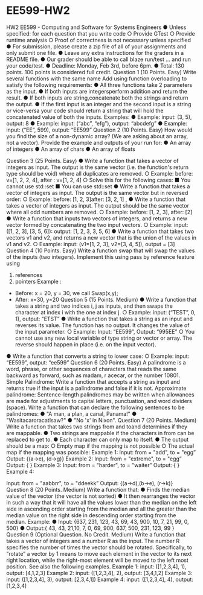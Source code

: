 # EE599-HW2
 HW2 EE599 - Computing and Software for Systems Engineers
● Unless specified: for each question that you write code
○ Provide GTest
○ Provide runtime analysis
○ Proof of correctness is not necessary unless specified
● For submission, please create a zip file of all of your assignments and only submit one file.
● Leave any extra instructions for the graders in a README file.
● Our grader should be able to call blaze run/test ... and run your code/test.
● Deadline: Monday, Feb 3rd, before 6pm.
● Total: 130 points. 100 points is considered full credit.
Question 1 (10 Points. Easy)
Write several functions with the same name ​Add​ using function overloading to satisfy the following requirements:
● All three functions take ​2 parameters​ as the input.
● If both inputs are ​integers​ perform ​addition​ and return the result.
● If both inputs are ​string​, ​concatenate​ both the strings and return the output.
● If the first input is ​an integer​ and the second input is ​a string​ or vice-versa your code
should return a string that will hold the ​concatenated​ value of both the inputs.
Examples:
● Example: input: (3, 5), output: 8
● Example: input: (“abc”, “efg”), output: “abcdefg”
● Example: input: (“EE”, 599), output: “EE599”
Question 2 (10 Points. Easy)
How would you find the size of a non-dynamic array? (We are asking about an array, not a vector). Provide the example and outputs of your run for:
● An array of integers
● An array of chars
● An array of floats

 Question 3 (25 Points. Easy)
● Write a function that takes a vector of integers as input. The output is the same vector (i.e. the function's return type should be void) where all ​duplicates​ ​are removed​.
○ Example: before: v=[1, 2, 2, 4], after : v=[1, 2, 4]
○ Solve this for the following cases:
■ You cannot use std::set
■ You can use std::set
● Write a function that takes a vector of integers as input. The output is the same vector
but in ​reversed​ ​order​:
○ Example: before: [1, 2, 3]​ after: [3, 2, 1]
,​
● Write a function that takes a vector of integers as input. The output should be the same vector where all ​odd numbers are removed​.
○ Example: before: [1, 2, 3], after: [2]
● Write a function that inputs two vectors of integers, and returns a new vector formed by
concatenating​ the two input vectors.
○ Example: input: ([1, 2, 3], [3, 5, 6]): output: [1, 2, 3, 3, 5, 6]
● Write a function that takes two vectors v1 and v2, and returns a new vector that is the union​ of the values in v1 and v2.
○ Example: input: (v1=[1, 2, 3], v2=[3, 4, 5]), output = [3]
Question 4 (10 Points. Easy)
Write a function swap that will swap the values of the inputs (two integers). Implement this using pass by reference feature using
1. references
2. pointers Example :
- Before: x = 20, y = 30, we call Swap(x,y);
- After: x=30, y=20
Question 5 (15 Points. Medium)
● Write a function that takes a string and two indices i, j as inputs, and then ​swaps​ the character at index i with the one at index j.
○ Example: input: (“TEST”, 0, 1), output: “ETST”
● Write a function that takes a string as an input and ​reverses​ its value. The function has
no output. It changes the value of the input parameter.
○ Example: Input: “EE599”, Output: “995EE”
○ You cannot use any new local variable of type string or vector or array. The
reverse should happen in place (i.e. on the input vector).

 ● Write a function that converts a string to lower case: ○ Example: input: “EE599”, output: “ee599”
Question 6 (20 Points. Easy)
A palindrome is a word, phrase, or other sequences of characters that reads the same
backward as forward, such as ​madam​, r​ acecar​, or the number ​10801​.
Simple Palindrome:​ Write a function that accepts a string as input and returns true if the input
is a palindrome and false if it is not.
Approximate palindrome: ​Sentence-length palindromes may be written when allowances are made for adjustments to capital letters, punctuation, and word dividers (space).
Write a function that can declare the following sentences to be palindromes:
● "A man, a plan, a canal, Panama!"
● "WasitacaroracatIsaw?"
● "No 'x' in Nixon".
Question 7 (20 Points. Medium)
Write a function that takes two strings ​from​ and ​to​ and determines if they are mappable.
● Two strings are mappable if the characters in ​from​ can be replaced to get ​to​.
● Each character can only map to itself.
● The output should be a map:
○ Empty map if the mapping is not possible
○ The actual map if the mapping was possible:
Example 1:
Input: from = "add", to = "egg” Output: {(a->e), (d->g)}
Example 2:
Input: from = "extreme", to = "egg” Output: { }
Example 3:
Input: from = "harder", to = "waiter” Output: { }
Example 4:

 Input: from = "aabbrr", to = "ddeekk” Output: {(a->d),(b->e), (r->k)}
Question 8 (20 Points. Medium)
Write a function that:
● Finds the median value of the vector (the vector is not sorted)
● It then rearranges the vector in such a way that it will have all the values lower than the
median on the left side in ascending order starting from the median and all the greater
than the median value on the right side in descending order starting from the median.
Example:
● Input: {637, 231, 123, 43, 69, 43, 900, 10, 7, 21, 99, 0, 500}
● Output:{ 43, 43, 21,10, 7, 0, 69, 900, 637, 500, 231, 123, 99 }
Question 9 (Optional Question. No Credit. Medium)
Write a function that takes a vector of integers and a number ​R​ as the input. The number R specifies the number of times the vector should be rotated. Specifically, to “rotate” a vector by 1 means to move each element in the vector to its next right location, while the right-most element will be moved to the left most position. See also the following examples.
Example 1: input: ([1,2,3,4], 1), output: [4,1,2,3] 
Example 2: input: ([1,2,3,4], 2), output: [3,4,1,2] 
Example 3: input: ([1,2,3,4], 3), output: [2,3,4,1]) 
Example 4: input: ([1,2,3,4], 4), output: [1,2,3,4]
